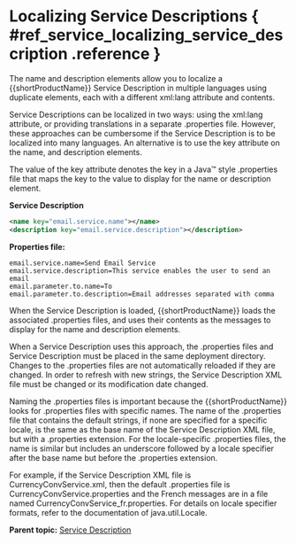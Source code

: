 # Localizing Service Descriptions { #ref_service_localizing_service_description .reference }

The name and description elements allow you to localize a {{shortProductName}} Service Description in multiple languages using duplicate elements, each with a different xml:lang attribute and contents.

Service Descriptions can be localized in two ways: using the xml:lang attribute, or providing translations in a separate .properties file. However, these approaches can be cumbersome if the Service Description is to be localized into many languages. An alternative is to use the key attribute on the name, and description elements.

The value of the key attribute denotes the key in a Java™ style .properties file that maps the key to the value to display for the name or description element.

**Service Description**
```xml
<name key="email.service.name"></name>
<description key="email.service.description"></description>
```

**Properties file:**
```text
email.service.name=Send Email Service
email.service.description=This service enables the user to send an email
email.parameter.to.name=To
email.parameter.to.description=Email addresses separated with comma
```

When the Service Description is loaded, {{shortProductName}} loads the associated .properties files, and uses their contents as the messages to display for the name and description elements.

When a Service Description uses this approach, the .properties files and Service Description must be placed in the same deployment directory. Changes to the .properties files are not automatically reloaded if they are changed. In order to refresh with new strings, the Service Description XML file must be changed or its modification date changed.

Naming the .properties files is important because the {{shortProductName}} looks for .properties files with specific names. The name of the .properties file that contains the default strings, if none are specified for a specific locale, is the same as the base name of the Service Description XML file, but with a .properties extension. For the locale-specific .properties files, the name is similar but includes an underscore followed by a locale specifier after the base name but before the .properties extension.

For example, if the Service Description XML file is CurrencyConvService.xml, then the default .properties file is CurrencyConvService.properties and the French messages are in a file named CurrencyConvService\_fr.properties. For details on locale specifier formats, refer to the documentation of java.util.Locale.

**Parent topic:** [Service Description](ref_service_service_description.md)

